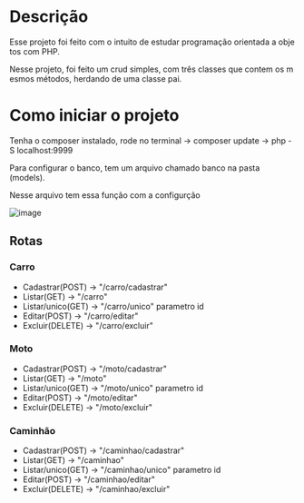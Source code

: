 # Descrição

Esse projeto foi feito com o intuito de estudar programação orientada a objetos com PHP.

Nesse projeto, foi feito um crud simples, com três classes que contem os mesmos métodos, herdando de uma classe pai. 

# Como iniciar o projeto

Tenha o composer instalado, rode no terminal -> composer update -> php -S localhost:9999 

Para configurar o banco, tem um arquivo chamado banco na pasta (models).

Nesse arquivo tem essa função com a configurção

![image](https://github.com/user-attachments/assets/935c53ed-9c46-4388-a0f5-3ef60972769c)


## Rotas

### Carro
* Cadastrar(POST) -> "/carro/cadastrar"
* Listar(GET) -> "/carro"
* Listar/unico(GET) -> "/carro/unico" parametro id
* Editar(POST) -> "/carro/editar"
* Excluir(DELETE) -> "/carro/excluir"
  
### Moto
* Cadastrar(POST) -> "/moto/cadastrar"
* Listar(GET) -> "/moto"
* Listar/unico(GET) -> "/moto/unico" parametro id
* Editar(POST) -> "/moto/editar"
* Excluir(DELETE) -> "/moto/excluir"

### Caminhão
* Cadastrar(POST) -> "/caminhao/cadastrar"
* Listar(GET) -> "/caminhao"
* Listar/unico(GET) -> "/caminhao/unico" parametro id
* Editar(POST) -> "/caminhao/editar"
* Excluir(DELETE) -> "/caminhao/excluir"
